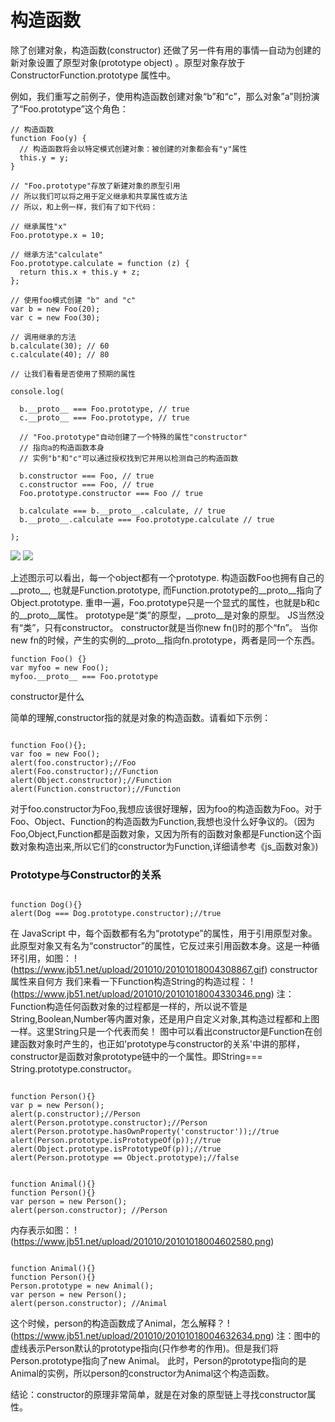 # 构造函数
除了创建对象，构造函数(constructor) 还做了另一件有用的事情—自动为创建的新对象设置了原型对象(prototype object) 。原型对象存放于 ConstructorFunction.prototype 属性中。

例如，我们重写之前例子，使用构造函数创建对象“b”和“c”，那么对象”a”则扮演了“Foo.prototype”这个角色：
```
// 构造函数
function Foo(y) {
  // 构造函数将会以特定模式创建对象：被创建的对象都会有"y"属性
  this.y = y;
}
 
// "Foo.prototype"存放了新建对象的原型引用
// 所以我们可以将之用于定义继承和共享属性或方法
// 所以，和上例一样，我们有了如下代码：
 
// 继承属性"x"
Foo.prototype.x = 10;
 
// 继承方法"calculate"
Foo.prototype.calculate = function (z) {
  return this.x + this.y + z;
};
 
// 使用foo模式创建 "b" and "c"
var b = new Foo(20);
var c = new Foo(30);
 
// 调用继承的方法
b.calculate(30); // 60
c.calculate(40); // 80
 
// 让我们看看是否使用了预期的属性
 
console.log(
 
  b.__proto__ === Foo.prototype, // true
  c.__proto__ === Foo.prototype, // true
 
  // "Foo.prototype"自动创建了一个特殊的属性"constructor"
  // 指向a的构造函数本身
  // 实例"b"和"c"可以通过授权找到它并用以检测自己的构造函数
 
  b.constructor === Foo, // true
  c.constructor === Foo, // true
  Foo.prototype.constructor === Foo // true
 
  b.calculate === b.__proto__.calculate, // true
  b.__proto__.calculate === Foo.prototype.calculate // true
 
);
```
![](https://pic3.zhimg.com/58f2b9242ceddea0462689a4b71486ee_r.jpg)
![](http://www.nowamagic.net/librarys/images/201203/2012_03_21_03.png)

上述图示可以看出，每一个object都有一个prototype. 构造函数Foo也拥有自己的__proto__, 也就是Function.prototype, 而Function.prototype的__proto__指向了Object.prototype. 重申一遍，Foo.prototype只是一个显式的属性，也就是b和c的__proto__属性。
prototype是“类”的原型，__proto__是对象的原型。  JS当然没有“类”，只有constructor。  constructor就是当你new fn()时的那个“fn”。  当你new fn的时候，产生的实例的__proto__指向fn.prototype，两者是同一个东西。 
```
function Foo() {} 
var myfoo = new Foo(); 
myfoo.__proto__ === Foo.prototype
```
constructor是什么

简单的理解,constructor指的就是对象的构造函数。请看如下示例：
```
 
function Foo(){}; 
var foo = new Foo(); 
alert(foo.constructor);//Foo 
alert(Foo.constructor);//Function 
alert(Object.constructor);//Function 
alert(Function.constructor);//Function 
```
对于foo.constructor为Foo,我想应该很好理解，因为foo的构造函数为Foo。对于Foo、Object、Function的构造函数为Function,我想也没什么好争议的。（因为Foo,Object,Function都是函数对象，又因为所有的函数对象都是Function这个函数对象构造出来,所以它们的constructor为Function,详细请参考《js_函数对象》)
### Prototype与Constructor的关系
```
 
function Dog(){} 
alert(Dog === Dog.prototype.constructor);//true 
```
在 JavaScript 中，每个函数都有名为“prototype”的属性，用于引用原型对象。此原型对象又有名为“constructor”的属性，它反过来引用函数本身。这是一种循环引用，如图：
!(https://www.jb51.net/upload/201010/20101018004308867.gif)
constructor属性来自何方
我们来看一下Function构造String的构造过程：
!(https://www.jb51.net/upload/201010/20101018004330346.png)
注：Function构造任何函数对象的过程都是一样的，所以说不管是String,Boolean,Number等内置对象，还是用户自定义对象,其构造过程都和上图一样。这里String只是一个代表而矣！
图中可以看出constructor是Function在创建函数对象时产生的，也正如'prototype与constructor的关系'中讲的那样，constructor是函数对象prototype链中的一个属性。即String=== String.prototype.constructor。
```
 
function Person(){} 
var p = new Person(); 
alert(p.constructor);//Person 
alert(Person.prototype.constructor);//Person 
alert(Person.prototype.hasOwnProperty('constructor'));//true 
alert(Person.prototype.isPrototypeOf(p));//true 
alert(Object.prototype.isPrototypeOf(p));//true 
alert(Person.prototype == Object.prototype);//false 

```
```
 
function Animal(){} 
function Person(){} 
var person = new Person(); 
alert(person.constructor); //Person 

```
内存表示如图：
!(https://www.jb51.net/upload/201010/20101018004602580.png)
```
 
function Animal(){} 
function Person(){} 
Person.prototype = new Animal(); 
var person = new Person(); 
alert(person.constructor); //Animal 
```
这个时候，person的构造函数成了Animal，怎么解释？
!(https://www.jb51.net/upload/201010/20101018004632634.png)
注：图中的虚线表示Person默认的prototype指向(只作参考的作用)。但是我们将Person.prototype指向了new Animal。
此时，Person的prototype指向的是Animal的实例，所以person的constructor为Animal这个构造函数。

结论：constructor的原理非常简单，就是在对象的原型链上寻找constructor属性。
